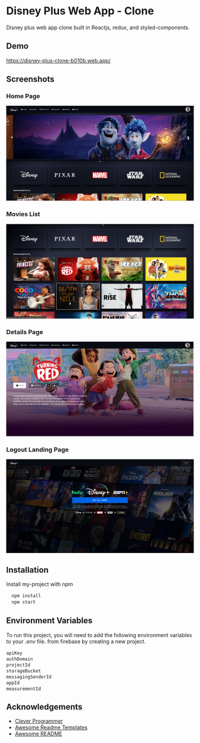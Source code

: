 
# Disney Plus Web App - Clone

Disney plus web app clone built in Reactjs, redux, and styled-components.

## Demo

https://disney-plus-clone-b010b.web.app/


## Screenshots

### Home Page
![App Screenshot](/public/screenshot_4.png?text=App+Screenshot+Here)

### Movies List
![App Screenshot](/public/screenshot_5.png?text=App+Screenshot+Here)

### Details Page
![App Screenshot](/public/screenshot_2.png?text=App+Screenshot+Here)

### Logout Landing Page
![App Screenshot](/public/screenshot_3.png?text=App+Screenshot+Here)




## Installation

Install my-project with npm

```bash
  npm install 
  npm start
```
    
## Environment Variables

To run this project, you will need to add the following environment variables to your .env file. from firebase by creating a new project.

    apiKey
    authDomain
    projectId
    storageBucket
    messagingSenderId
    appId
    measurementId


## Acknowledgements
 - [Clever Programmer](https://www.youtube.com/watch?v=kn8HPNwPEkw&t=11196s&ab_channel=CleverProgrammer)
 - [Awesome Readme Templates](https://awesomeopensource.com/project/elangosundar/awesome-README-templates)
 - [Awesome README](https://github.com/matiassingers/awesome-readme)
